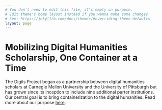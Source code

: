 ```yaml
---
# You don't need to edit this file, it's empty on purpose.
# Edit theme's home layout instead if you wanna make some changes
# See: https://jekyllrb.com/docs/themes/#overriding-theme-defaults
layout: page
---
```


# Mobilizing Digital Humanities Scholarship, One Container at a Time

The Digits Project began as a partnership between digital humanities scholars at Carnegie Mellon University and the University of Pittsburgh but has grown since its inception to include nine additional parter institutions. Our central goal is to bring containerization to the digital humanities. Read more about our purpose [here](about/).
